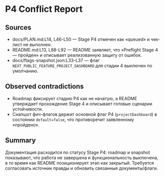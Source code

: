 # P4 Conflict Report

## Sources

- docs/PLAN.md:L14, L46-L50 — Stage P4 отмечен как «queued» и чек-лист не выполнен.
- README.md:L13, L88-L92 — README заявляет, что «Preflight Stage 4 — пройден» и описывает реализованную защиту от ошибок.
- docs/flags-snapshot.json:L33-L37 — флаг `NEXT_PUBLIC_FEATURE_PROJECT_DASHBOARD` для стадии 4 выключен по умолчанию.

## Observed contradictions

- Roadmap фиксирует стадию P4 как не начатую, а README утверждает прохождение Stage 4 и описывает готовые сценарии устойчивости.
- Снапшот фич-флагов держит основной флаг P4 (`projectDashboard`) в состоянии `default=false`, что противоречит заявленному «пройдено».

## Summary

Документация расходится по статусу Stage P4: roadmap и snapshot показывают, что работа не завершена и функциональность выключена, в то время как README позиционирует этап как закрытый. Требуется согласовать источник правды и обновить связанные документы/флаги.
